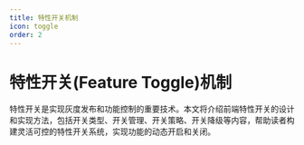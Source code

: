 ```yaml
---
title: 特性开关机制
icon: toggle
order: 2
---
```


# 特性开关(Feature Toggle)机制

特性开关是实现灰度发布和功能控制的重要技术。本文将介绍前端特性开关的设计和实现方法，包括开关类型、开关管理、开关策略、开关降级等内容，帮助读者构建灵活可控的特性开关系统，实现功能的动态开启和关闭。

